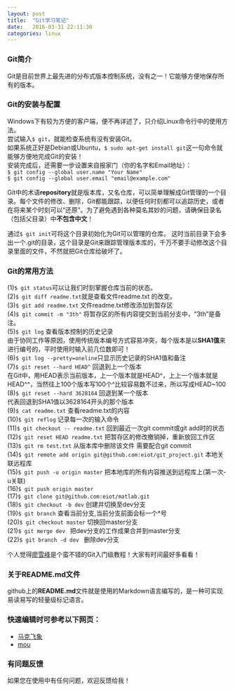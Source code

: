 ```yaml
---
layout: post
title:  "Git学习笔记"
date:   2016-03-31 22:11:30
categories: linux
---
```


### Git简介
Git是目前世界上最先进的分布式版本控制系统，没有之一！它能够方便地保存所有的版本。

### Git的安装与配置
Windows下有较为方便的客户端，便不再详述了，只介绍Linux命令行中的使用方法。  
尝试输入`$ git`，就能检查系统有没有安装Git。  
如果系统正好是Debian或Ubuntu，`$ sudo apt-get install git`这一句命令就能够方便地完成Git的安装！  
安装完成后，还需要一步设置来自报家门（你的名字和Email地址）：  
`$ git config --global user.name "Your Name"`  
`$ git config --global user.email "email@example.com"`  

Git中的术语**repository**就是版本库，又名仓库，可以简单理解成Git管理的一个目录。每个文件的修改、删除，Git都能跟踪，以便任何时刻都可以追踪历史，或者在将来某个时刻可以“还原”。为了避免遇到各种莫名其妙的问题，请确保目录名（包括父目录）中**不包含中文**！

通过`$ git init`可将这个目录初始化为Git可以管理的仓库。
这时当前目录下会多出一个.git的目录，这个目录是Git来跟踪管理版本库的，千万不要手动修改这个目录里面的文件，不然就把Git仓库给破坏了。

### Git的常用方法
(1)`$ git status`可以让我们时刻掌握仓库当前的状态。  
(2)`$ git diff readme.txt`就是查看文件readme.txt 的改变。  
(3)`$ git add readme.txt`  文件readme.txt修改添加到暂存区  
(4)`$ git commit -m "3th"`  将暂存区的所有内容提交到当前分支中，“3th”是备注。  
(5)`$ git log`  查看版本控制的历史记录  
由于协同工作等原因，使用传统版本编号方式容易冲突，每个版本是以**SHA1值**来进行编号的，平时使用时输入前几位数即可！  
(6)`$ git log --pretty=oneline`只显示历史记录的SHA1值和备注  
(7)`$ git reset --hard HEAD^`   回退到上一个版本  
在Git中，用HEAD表示当前版本，上一个版本就是HEAD^，上上一个版本就是HEAD^^，当然往上100个版本写100个^比较容易数不过来，所以写成HEAD~100  
(8)`$ git reset --hard 3628164`  回退到某一个版本  
代表回退到SHA1值以3628164开头的那个版本  
(9)`$ cat readme.txt`  查看readme.txt的内容  
(10)`$ git reflog`  记录每一次的输入命令  
(11)`$ git checkout -- readme.txt`  回到最近一次git commit或git add时的状态  
(12)`$ git reset HEAD readme.txt`  把暂存区的修改撤销掉，重新放回工作区  
(13)`$ git rm test.txt`  从版本库中删除该文件  需要配合git commit  
(14)`$ git remote add origin git@github.com:eiot/git_project.git` 本地关联远程库  
(15)`$ git push -u origin master` 把本地库的所有内容推送到远程库上(第一次-u关联)  
(16)`$ git push origin master`  
(17)`$ git clone git@github.com:eiot/matlab.git`  
(18)`$ git checkout -b dev`  创建并切换至dev分支  
(19)`$ git branch`  查看当前分支,当前分支前面会标一个*号  
(20)`$ git checkout master`  切换回master分支  
(21)`$ git merge dev ` 把dev分支的工作成果合并到master分支  
(22)`$ git branch -d dev ` 删除dev分支  



个人觉得[廖雪峰](http://www.liaoxuefeng.com/wiki/0013739516305929606dd18361248578c67b8067c8c017b000)是个蛮不错的Git入门级教程！大家有时间最好多看看！

### 关于README.md文件

github上的**README.md**文件就是使用的Markdown语言编写的，是一种可实现易读易写的轻量级标记语言。

### 快速编辑时可参考以下网页：  
* [马克飞象](https://maxiang.io/)  
* [mou](http://mahua.jser.me/) 


### 有问题反馈
如果您在使用中有任何问题，欢迎反馈给我！

